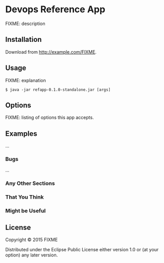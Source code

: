 # Devops Reference App

FIXME: description

## Installation

Download from http://example.com/FIXME.

## Usage

FIXME: explanation

    $ java -jar refapp-0.1.0-standalone.jar [args]

## Options

FIXME: listing of options this app accepts.

## Examples

...

### Bugs

...

### Any Other Sections
### That You Think
### Might be Useful

## License

Copyright © 2015 FIXME

Distributed under the Eclipse Public License either version 1.0 or (at
your option) any later version.
